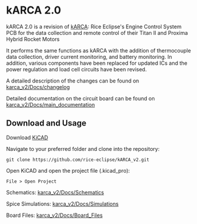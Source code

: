 # kARCA 2.0
kARCA 2.0 is a revision of [kARCA](https://github.com/rice-eclipse/karca):  Rice Eclipse's Engine Control System PCB for the data collection and remote control 
of their Titan II and Proxima Hybrid Rocket Motors

It performs the same functions as kARCA with the addition of thermocouple data collection, driver current monitoring, and battery monitoring.
In addition, various components have been replaced for updated ICs and the power regulation and load cell circuits have been revised.

A detailed description of the changes can be found on  [karca_v2/Docs/changelog](https://github.com/rice-eclipse/kARCA_v2/blob/main/karca_v2/Docs/kARCA_v2_Changelog.csv)

Detailed documentation on the circuit board can be found on [karca_v2/Docs/main_documentation]()

## Download and Usage
Download [KiCAD](https://www.kicad.org/download/)

Navigate to your preferred folder and clone into the repository:
```
git clone https://github.com/rice-eclipse/kARCA_v2.git
```
Open KiCAD and open the project file (.kicad_pro):
```
File > Open Project
```

Schematics: [karca_v2/Docs/Schematics](https://github.com/rice-eclipse/kARCA_v2/tree/main/karca_v2/Docs/Schematics)

Spice Simulations: [karca_v2/Docs/Simulations](https://github.com/rice-eclipse/kARCA_v2/tree/main/karca_v2/Docs/Simulations)

Board Files: [karca_v2/Docs/Board_Files]()


